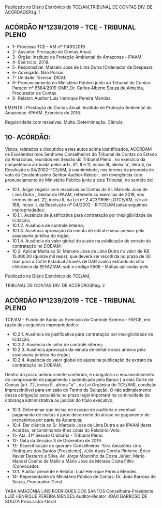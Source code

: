 Publicado  no  Diário  Eletrônico do TCE/AM,TRIBUNAL DE CONTAS DIV. DE ACÓRDÃOSPág. 1

## ACÓRDÃO Nº1239/2019 - TCE - TRIBUNAL PLENO

- 1- Processo TCE - AM nº 11481/2019.
- 2- Assunto: Prestação de Contas Anual.
- 3- Órgão: Instituto de Proteção Ambiental do Amazonas - IPAAM.
- 4- Exercício: 2018.
- 5- Responsável: Marcelo Jose de Lima Dutra (Ordenador de Despesa).
- 6- Advogado: Não Possui.
- 7- Unidade Técnica: DICAI.
- 8- Pronunciamento  do  Ministério  Público  junto  ao  Tribunal  de  Contas: Parecer  nº 6584/2019-DMP, Dr. Carlos Alberto Souza de Almeida, Procurador de Contas.
- 9- Relator: Auditor Luiz Henrique Pereira Mendes.

EMENTA :  Prestação  de  Contas  Anual.  Instituto  de Proteção Ambiental do Amazonas -IPAAM. Exercício de 2018.

Regularidade  com  ressalvas.  Multa.  Determinação. Ciência.

## 10-  ACÓRDÃO:

Vistos, relatados e discutidos estes autos acima identificados, ACORDAM os Excelentíssimos Senhores Conselheiros do Tribunal de Contas do Estado do Amazonas, reunidos em Sessão do Tribunal Pleno , no exercício da competência atribuída pelos arts. 5º, II e 11, inciso III, alínea 'a', item 4, da Resolução n.04/2002-TCE/AM, à unanimidade, nos termos da proposta de voto do Excelentíssimo Senhor Auditor-Relator , em divergência com pronunciamento do Ministério Público junto a este Tribunal, no sentido de:

- 10.1. Julgar  regular  com  ressalvas as  Contas  do  Sr. Marcelo  Jose  de Lima  Dutra ,  Gestor  do  IPAAM,  referente  ao  exercício  de  2018,  nos termos do art. 22, inciso II,  da  Lei  nº  2.423/1996-LOTCE/AM,  c/c  art. 188, inciso II,  da  Resolução nº 04/2002 - RITCE/AM pelas seguintes impropriedades:
- 10.1.1. Ausência de justificativa para contratação por inexigibilidade de licitação;
- 10.1.2. Ausência de controle interno;
- 10.1.3. Ausência  aprovação  da  minuta  de  edital  e  seus  anexos  pela assessoria jurídica do órgão;
- 10.1.4. Ausência do valor global do ajuste na publicação de extrato da contratação no DOE/AM;
- 10.2. Aplicar  Multa ao Sr.  Marcelo  Jose  de  Lima  Dutra no  valor  de R$ 15.000,00 (quinze mil reais), que deverá ser recolhida no prazo de 30 dias  para  o  Cofre  Estadual  através  de  DAR  avulso  extraído  do  sítio eletrônico  da  SEFAZ/AM,  sob  o  código  5508  -  Multas  aplicadas  pelo

Publicado  no  Diário  Eletrônico do TCE/AM,

TRIBUNAL DE CONTAS DIV. DE ACÓRDÃOSPág. 2

## ACÓRDÃO Nº1239/2019 - TCE - TRIBUNAL PLENO

TCE/AM - Fundo de Apoio ao Exercício do Controle Externo - FAECE, em razão das seguintes impropriedades:

- 10.2.1. Ausência de justificativa para contratação por inexigibilidade de licitação;
- 10.2.2. Ausência de setor de controle interno;
- 10.2.3. Ausência  aprovação  da  minuta  de  edital  e  seus  anexos  pela assessoria jurídica do órgão;
- 10.2.4. Ausência do valor global do ajuste na publicação de extrato da contratação no DOE/AM;

Dentro do prazo anteriormente conferido, é obrigatório o encaminhamento  do  comprovante  de  pagamento  ( autenticado  pelo Banco )  a  esta  Corte  de  Contas  (art.  72,  inciso  III,  alínea  "a"  ,  da  Lei Orgânica  do  TCE/AM),  condição  imprescindível  para  emissão  do Termo de Quitação. O não adimplemento dessa obrigação pecuniária no prazo legal importará na continuidade da cobrança administrativa ou judicial do título executivo;

- 10.3. Determinar que inclua no escopo de auditoria o eventual pagamento de multas e juros decorrente do atraso no pagamento de precatórios por parte da Autarquia;
- 10.4. Dar ciência ao Sr. Marcelo Jose de Lima Dutra e  ao IPAAM deste Acórdão, encaminhando-lhes cópia do Relatório-Voto.
- 11-  Ata: 41ª Sessão Ordinária - Tribunal Pleno.
- 12-  Data da Sessão: 3 de Dezembro de 2019.
- 13-  Especificação  do  quorum: Conselheiros: Yara  Amazônia  Lins  Rodrigues  dos Santos  (Presidente),  Júlio  Assis  Corrêa  Pinheiro,  Érico  Xavier  Desterro  e  Silva,  Ari Jorge  Moutinho  da  Costa  Júnior,  Mario  Manoel  Coelho  de  Mello  e  Mário  José  de Moraes Costa Filho (Convocado).
- 13.1. Auditor presente e Relator: Luiz Henrique Pereira Mendes.
- 14-  Representante  do  Ministério  Público  de  Contas: Dr. João  Barroso  de  Souza, Procurador-Geral.

YARA AMAZÔNIA LINS RODRIGUES DOS SANTOS Conselheira-Presidente LUIZ HENRIQUE PEREIRA MENDES Auditor-Relator JOÃO BARROSO DE SOUZA Procurador-Geral